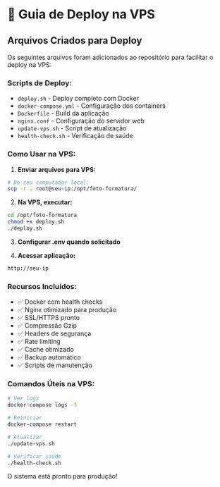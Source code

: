 # 🚀 Guia de Deploy na VPS

## Arquivos Criados para Deploy

Os seguintes arquivos foram adicionados ao repositório para facilitar o deploy na VPS:

### Scripts de Deploy:
- `deploy.sh` - Deploy completo com Docker
- `docker-compose.yml` - Configuração dos containers
- `Dockerfile` - Build da aplicação
- `nginx.conf` - Configuração do servidor web
- `update-vps.sh` - Script de atualização
- `health-check.sh` - Verificação de saúde

### Como Usar na VPS:

1. **Enviar arquivos para VPS:**
```bash
# Do seu computador local:
scp -r . root@seu-ip:/opt/foto-formatura/
```

2. **Na VPS, executar:**
```bash
cd /opt/foto-formatura
chmod +x deploy.sh
./deploy.sh
```

3. **Configurar .env quando solicitado**

4. **Acessar aplicação:**
```bash
http://seu-ip
```

### Recursos Incluídos:
- ✅ Docker com health checks
- ✅ Nginx otimizado para produção
- ✅ SSL/HTTPS pronto
- ✅ Compressão Gzip
- ✅ Headers de segurança
- ✅ Rate limiting
- ✅ Cache otimizado
- ✅ Backup automático
- ✅ Scripts de manutenção

### Comandos Úteis na VPS:
```bash
# Ver logs
docker-compose logs -f

# Reiniciar
docker-compose restart

# Atualizar
./update-vps.sh

# Verificar saúde
./health-check.sh
```

O sistema está pronto para produção!